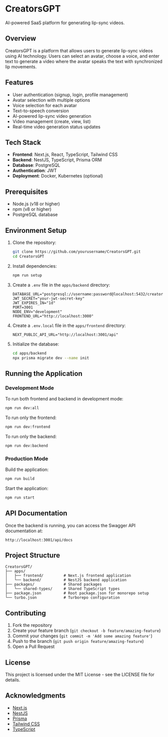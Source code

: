 # CreatorsGPT

AI-powered SaaS platform for generating lip-sync videos.

## Overview

CreatorsGPT is a platform that allows users to generate lip-sync videos using AI technology. Users can select an avatar, choose a voice, and enter text to generate a video where the avatar speaks the text with synchronized lip movements.

## Features

- User authentication (signup, login, profile management)
- Avatar selection with multiple options
- Voice selection for each avatar
- Text-to-speech conversion
- AI-powered lip-sync video generation
- Video management (create, view, list)
- Real-time video generation status updates

## Tech Stack

- **Frontend**: Next.js, React, TypeScript, Tailwind CSS
- **Backend**: NestJS, TypeScript, Prisma ORM
- **Database**: PostgreSQL
- **Authentication**: JWT
- **Deployment**: Docker, Kubernetes (optional)

## Prerequisites

- Node.js (v18 or higher)
- npm (v8 or higher)
- PostgreSQL database

## Environment Setup

1. Clone the repository:
   ```bash
   git clone https://github.com/yourusername/CreatorsGPT.git
   cd CreatorsGPT
   ```

2. Install dependencies:
   ```bash
   npm run setup
   ```

3. Create a `.env` file in the `apps/backend` directory:
   ```
   DATABASE_URL="postgresql://username:password@localhost:5432/creatorsgpt"
   JWT_SECRET="your-jwt-secret-key"
   JWT_EXPIRES_IN="1d"
   PORT=3001
   NODE_ENV="development"
   FRONTEND_URL="http://localhost:3000"
   ```

4. Create a `.env.local` file in the `apps/frontend` directory:
   ```
   NEXT_PUBLIC_API_URL="http://localhost:3001/api"
   ```

5. Initialize the database:
   ```bash
   cd apps/backend
   npx prisma migrate dev --name init
   ```

## Running the Application

### Development Mode

To run both frontend and backend in development mode:

```bash
npm run dev:all
```

To run only the frontend:

```bash
npm run dev:frontend
```

To run only the backend:

```bash
npm run dev:backend
```

### Production Mode

Build the application:

```bash
npm run build
```

Start the application:

```bash
npm run start
```

## API Documentation

Once the backend is running, you can access the Swagger API documentation at:

```
http://localhost:3001/api/docs
```

## Project Structure

```
CreatorsGPT/
├── apps/
│   ├── frontend/         # Next.js frontend application
│   └── backend/          # NestJS backend application
├── packages/             # Shared packages
│   └── shared-types/     # Shared TypeScript types
├── package.json          # Root package.json for monorepo setup
└── turbo.json            # Turborepo configuration
```

## Contributing

1. Fork the repository
2. Create your feature branch (`git checkout -b feature/amazing-feature`)
3. Commit your changes (`git commit -m 'Add some amazing feature'`)
4. Push to the branch (`git push origin feature/amazing-feature`)
5. Open a Pull Request

## License

This project is licensed under the MIT License - see the LICENSE file for details.

## Acknowledgments

- [Next.js](https://nextjs.org/)
- [NestJS](https://nestjs.com/)
- [Prisma](https://www.prisma.io/)
- [Tailwind CSS](https://tailwindcss.com/)
- [TypeScript](https://www.typescriptlang.org/)
